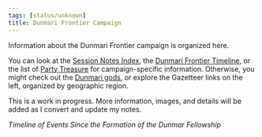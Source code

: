 ```yaml
---
tags: [status/unknown]
title: Dunmari Frontier Campaign
---
```


Information about the Dunmari Frontier campaign is organized here.

You can look at the [Session Notes Index](<./session-notes-index.md>), the [Dunmari Frontier Timeline](<./dunmari-frontier-timeline.md>), or the list of [Party Treasure](<./party-treasure.md>) for campaign-specific information. Otherwise, you might check out the [Dunmari gods](<../../cosmology/religions/five-siblings/five-siblings.md>), or explore the Gazetteer links on the left, organized by geographic region. 

This is a work in progress. More information, images, and details will be added as I convert and update my notes. 

*Timeline of Events Since the Formation of the Dunmar Fellowship*


